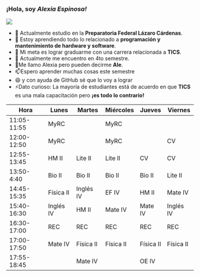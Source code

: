 ### **¡Hola, soy  _Alexia Espinosa!_**
![](https://p82.cooltext.com/Rendered/Cool%20Text%20-%20AlexiaEsp%20429585971991664.png)


- 🔭 Actualmente estudio en la **Preparatoria Federal Lázaro Cárdenas**.
- 🌱 Estoy aprendiendo todo lo relacionado a __programación y mantenimiento de hardware y software__.
- 👯 Mi meta es lograr graduarme con una carrera relacionada a **TICS**.
- 🤔 Actualmente me encuentro en 4to semestre.
- 💬Me llamo Alexia pero pueden decirme **Ale**.
- 📫Espero aprender muchas cosas este semestre
- 😄 y con ayuda de GitHub sé que lo voy a lograr
- ⚡Dato curioso: La mayoría de estudiantes está de acuerdo en que **TICS** es una mala capacitación pero __¡es todo lo contrario!__

| Hora        | Lunes     | Martes    | Miércoles | Jueves    | Viernes   |
|-------------|-----------|-----------|-----------|-----------|-----------|
| 11:05-11:55 | MyRC      |           | MyRC      |           |           |
| 12:00-12:50 | MyRC      |           | MyRC      |           | CV        |
| 12:55-13:45 | HM II     | Lite II   | Lite II   | CV        | CV        |
| 13:50-4:40  | Bio II    | Bio II    | Bio II    | Bio II    | Lite II   |
| 14:45-15:35 | Física II | Inglés IV | EF IV     | HM II     | Mate IV   |
| 15:40-16:30 | Inglés IV | HM II     | Mate IV   | Mate IV   | Inglés IV |
| 16:30-17:00 | REC       | REC       | REC       | REC       | REC       |
| 17:00-17:50 | Mate IV   | Física II | Física II | Física II | Física II |
| 17:55-18:45 |           | Mate IV   |           | OE IV     |           |

